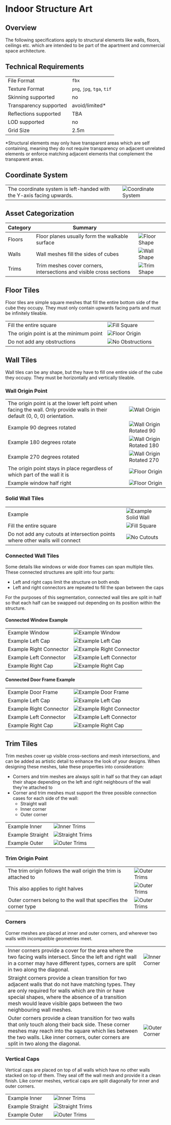 # Indoor Structure Art

## Overview

The following specifications apply to structural elements like walls, floors, ceilings etc. which are intended to be
part of the apartment and commercial space architecture.

## Technical Requirements

|                        |                            |
|:-----------------------|----------------------------|
| File Format            | `fbx`                      |
| Texture Format         | `png`, `jpg`, `tga`, `tif` |
| Skinning supported     | no                         |
| Transparency supported | avoid/limited*             |
| Reflections supported  | TBA                        |
| LOD supported          | no                         |
| Grid Size              | 2.5m                       |

*Structural elements may only have transparent areas which are self containing, meaning they do not require transparency
on adjacent unrelated elements or enforce matching adjacent elements that complement the transparent areas.

## Coordinate System

|                                                                      |                                                     |
|:---------------------------------------------------------------------|-----------------------------------------------------|
| The coordinate system is left-handed with the Y-axis facing upwards. | ![Coordinate System](img/explainer-coordinates.jpg) |

## Asset Categorization

| Category | Summary                                                             |                                                |
|----------|---------------------------------------------------------------------|------------------------------------------------|
| Floors   | Floor planes usually form the walkable surface                      | ![Floor Shape](img/explainer-shape-ground.jpg) |
| Walls    | Wall meshes fill the sides of cubes                                 | ![Wall Shape](img/explainer-shape-wall.jpg)    |
| Trims    | Trim meshes cover corners, intersections and visible cross sections | ![Trim Shape](img/explainer-shape-trims.jpg)   |

## Floor Tiles

Floor tiles are simple square meshes that fill the entire bottom side of the cube they occupy. They must only contain
upwards facing parts and must be infinitely tileable.

|                                          |                                                               |
|------------------------------------------|---------------------------------------------------------------|
| Fill the entire square                   | ![Fill Square](img/explainer-shape-ground-bounds.jpg)         |
| The origin point is at the minimum point | ![Floor Origin](img/explainer-origin-ground.jpg)              |
| Do not add any obstructions              | ![No Obstructions](img/explainer-shape-ground-no-objects.jpg) |

## Wall Tiles

Wall tiles can be any shape, but they have to fill one entire side of the cube they occupy. They must be horizontally
and vertically tileable.

### Wall Origin Point

|                                                                                                                              |                                                                       |
|------------------------------------------------------------------------------------------------------------------------------|-----------------------------------------------------------------------|
| The origin point is at the lower left point when facing the wall. Only provide walls in their default (0, 0, 0) orientation. | ![Wall Origin](img/explainer-origin-wall.jpg)                         |
| Example 90 degrees rotated                                                                                                   | ![Wall Origin Rotated 90](img/explainer-origin-wall-rotated-90.jpg)   |
| Example 180 degrees rotate                                                                                                   | ![Wall Origin Rotated 180](img/explainer-origin-wall-rotated-180.jpg) |
| Example 270 degrees rotated                                                                                                  | ![Wall Origin Rotated 270](img/explainer-origin-wall-rotated-270.jpg) |
| The origin point stays in place regardless of which part of the wall it is                                                   | ![Floor Origin](img/explainer-origin-window.jpg)                      |
| Example window half right                                                                                                    | ![Floor Origin](img/explainer-origin-window-2.jpg)                    |

### Solid Wall Tiles

|                                                                                                                              |                                                              |
|------------------------------------------------------------------------------------------------------------------------------|--------------------------------------------------------------|
| Example                                                                                                                      | ![Example Solid Wall](img/explainer-example-wall.jpg)        |
| Fill the entire square                                                                                                       | ![Fill Square](img/explainer-shape-wall-bounds.jpg)          |
| Do not add any cutouts at intersection points where other walls will connect                                                 | ![No Cutouts](img/explainer-shape-wall-solid-no-cutouts.jpg) |

### Connected Wall Tiles

Some details like windows or wide door frames can span multiple tiles. These connected structures are split into four
parts:

- Left and right caps limit the structure on both ends
- Left and right connectors are repeated to fill the span between the caps

For the purposes of this segmentation, connected wall tiles are split in half so that each half can be swapped out
depending on its position within the structure.

#### Connected Window Example

|                         |                                                                    |
|-------------------------|--------------------------------------------------------------------|
| Example Window          | ![Example Window](img/explainer-example-window.jpg)                |
| Example Left Cap        | ![Example Left Cap](img/explainer-example-window-left-end.jpg)     |
| Example Right Connector | ![Example Right Connector](img/explainer-example-window-right.jpg) |
| Example Left Connector  | ![Example Left Connector](img/explainer-example-window-left.jpg)   |
| Example Right Cap       | ![Example Right Cap](img/explainer-example-window-right-end.jpg)   |

#### Connected Door Frame Example

|                         |                                                                  |
|-------------------------|------------------------------------------------------------------|
| Example Door Frame      | ![Example Door Frame](img/explainer-example-door.jpg)            |
| Example Left Cap        | ![Example Left Cap](img/explainer-example-door-left-end.jpg)     |
| Example Right Connector | ![Example Right Connector](img/explainer-example-door-right.jpg) |
| Example Left Connector  | ![Example Left Connector](img/explainer-example-door-left.jpg)   |
| Example Right Cap       | ![Example Right Cap](img/explainer-example-door-right-end.jpg)   |

## Trim Tiles

Trim meshes cover up visible cross-sections and mesh intersections, and can be added as artistic detail to enhance the
look of your designs. When designing these meshes, take these properties into consideration:

- Corners and trim meshes are always split in half so that they can adapt their shape depending on the left and right
  neighbours of the wall they're attached to
- Corner and trim meshes must support the three possible connection cases for each side of the wall:
    - Straight wall
    - Inner corner
    - Outer corner

|                                                                 |                                                             |
|-----------------------------------------------------------------|-------------------------------------------------------------|
| Example Inner                                                   | ![Inner Trims](img/explainer-example-trims-inner.jpg)       |
| Example Straight                                                | ![Straight Trims](img/explainer-example-trims-straight.jpg) |
| Example Outer                                                   | ![Outer Trims](img/explainer-example-trims-outer.jpg)       |

### Trim Origin Point

|                                                                 |                                                       |
|-----------------------------------------------------------------|-------------------------------------------------------|
| The trim origin follows the wall origin the trim is attached to | ![Outer Trims](img/explainer-origin-trim.jpg)         |
| This also applies to right halves                               | ![Outer Trims](img/explainer-origin-trim-outer.jpg)   |
| Outer corners belong to the wall that specifies the corner type | ![Outer Trims](img/explainer-origin-corner-outer.jpg) |

### Corners

Corner meshes are placed at inner and outer corners, and wherever two walls with incompatible geometries meet.

|                                                                                                                                                                                                                                                                                       |                                                              |
|---------------------------------------------------------------------------------------------------------------------------------------------------------------------------------------------------------------------------------------------------------------------------------------|--------------------------------------------------------------|
| Inner corners provide a cover for the area where the two facing walls intersect. Since the left and right wall in a corner may have different types, corners are split in two along the diagonal.                                                                                     | ![Inner Corner](img/explainer-example-corner-left-inner.jpg) |
| Straight corners provide a clean transition for two adjacent walls that do not have matching types. They are only required for walls which are thin or have special shapes, where the absence of a transition mesh would leave visible gaps between the two neighbouring wall meshes. |                                                              |
| Outer corners provide a clean transition for two walls that only touch along their back side. These corner meshes may reach into the square which lies between the two walls. Like inner corners, outer corners are split in two along the diagonal.                                  | ![Outer Corner](img/explainer-example-corner-left-outer.jpg) |

### Vertical Caps

Vertical caps are placed on top of all walls which have no other walls stacked on top of them. They seal off the wall mesh and provide it a clean finish.
Like corner meshes, vertical caps are split diagonally for inner and outer corners.

|                  |                                                                 |
|------------------|-----------------------------------------------------------------|
| Example Inner    | ![Inner Trims](img/explainer-example-trim-left-inner.jpg)       |
| Example Straight | ![Straight Trims](img/explainer-example-trim-left-straight.jpg) |
| Example Outer    | ![Outer Trims](img/explainer-example-trim-left-outer.jpg)       |